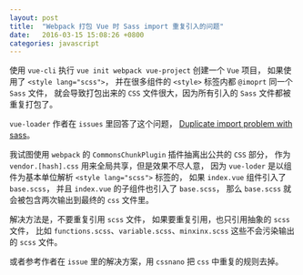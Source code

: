 ```yaml
---
layout: post
title:  "Webpack 打包 Vue 时 Sass import 重复引入的问题"
date:   2016-03-15 15:08:26 +0800
categories: javascript
---
```


使用 `vue-cli` 执行 `vue init webpack vue-project` 创建一个 `Vue` 项目，
如果使用了 `<style lang="scss">`，
并在很多组件的 `<style>` 标签内都 `@imoprt` 同一个 `Sass` 文件，
就会导致打包出来的 `CSS` 文件很大，因为所有引入的 `Sass` 文件都被重复打包了。

`vue-loader` 作者在 `issues` 里回答了这个问题，
[Duplicate import problem with sass](https://github.com/vuejs/vue-loader/issues/110)。

我试图使用 `webpack` 的 `CommonsChunkPlugin` 插件抽离出公共的 `CSS` 部分，
作为 `vendor.[hash].css` 用来全局共享，但是效果不尽人意，
因为 `vue-loder` 是以组件为基本单位解析 `<style lang="scss">` 标签的，
如果 `index.vue` 组件引入了 `base.scss`，
并且 `index.vue` 的子组件也引入了 `base.scss`，
那么 `base.scss` 就会被包含两次输出到最终的 `css` 文件里。

解决方法是，不要重复引用 `scss` 文件，
如果要重复引用，也只引用抽象的 `scss` 文件，
比如 `functions.scss`、`variable.scss`、`minxinx.scss` 这些不会污染输出的 `scss` 文件。

或者参考作者在 `issue` 里的解决方案，用 `cssnano` 把 `css` 中重复的规则去掉。

